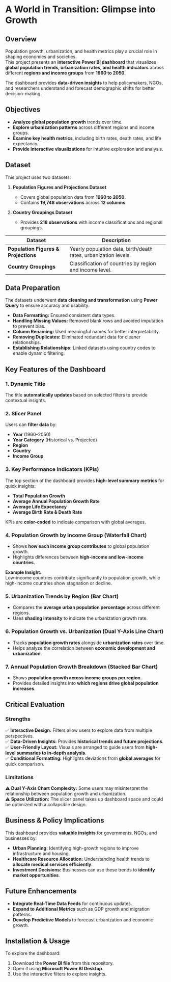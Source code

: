 # A World in Transition: Glimpse into Growth  

## Overview  

Population growth, urbanization, and health metrics play a crucial role in shaping economies and societies.  
This project presents an **interactive Power BI dashboard** that visualizes **global population trends, urbanization rates, and health indicators** across different **regions and income groups** from **1960 to 2050**.  

The dashboard provides **data-driven insights** to help policymakers, NGOs, and researchers understand and forecast demographic shifts for better decision-making.  

## Objectives  

- **Analyze global population growth** trends over time.  
- **Explore urbanization patterns** across different regions and income groups.  
- **Examine key health metrics**, including birth rates, death rates, and life expectancy.  
- **Provide interactive visualizations** for intuitive exploration and analysis.  

## Dataset  

This project uses two datasets:  

1. **Population Figures and Projections Dataset**  
   - Covers global population data from **1960 to 2050**.  
   - Contains **19,748 observations** across **12 columns**.  
   
2. **Country Groupings Dataset**  
   - Provides **218 observations** with income classifications and regional groupings.  

| Dataset | Description |
|---------|------------|
| **Population Figures & Projections** | Yearly population data, birth/death rates, urbanization levels. |
| **Country Groupings** | Classification of countries by region and income level. |

## Data Preparation  

The datasets underwent **data cleaning and transformation** using **Power Query** to ensure accuracy and usability:  

- **Data Formatting:** Ensured consistent data types.  
- **Handling Missing Values:** Removed blank rows and avoided imputation to prevent bias.  
- **Column Renaming:** Used meaningful names for better interpretability.  
- **Removing Duplicates:** Eliminated redundant data for cleaner relationships.  
- **Establishing Relationships:** Linked datasets using country codes to enable dynamic filtering.  

## Key Features of the Dashboard  

### **1. Dynamic Title**  
The title **automatically updates** based on selected filters to provide contextual insights.  

### **2. Slicer Panel**  
Users can **filter data** by:  
- **Year** (1960–2050)  
- **Year Category** (Historical vs. Projected)  
- **Region**  
- **Country**  
- **Income Group**  

### **3. Key Performance Indicators (KPIs)**  
The top section of the dashboard provides **high-level summary metrics** for quick insights:  
- **Total Population Growth**  
- **Average Annual Population Growth Rate**  
- **Average Life Expectancy**  
- **Average Birth Rate & Death Rate**  

KPIs are **color-coded** to indicate comparison with global averages.  

### **4. Population Growth by Income Group (Waterfall Chart)**  
- Shows **how each income group contributes** to global population growth.  
- Highlights differences between **high-income and low-income countries**.  

**Example Insight:**  
Low-income countries contribute significantly to population growth, while high-income countries show stagnation or decline.  

### **5. Urbanization Trends by Region (Bar Chart)**  
- Compares the **average urban population percentage** across different regions.  
- Uses **shading intensity** to indicate the urbanization growth rate.  

### **6. Population Growth vs. Urbanization (Dual Y-Axis Line Chart)**  
- Tracks **population growth rates** alongside **urbanization rates** over time.  
- Helps analyze the correlation between **economic development and urbanization**.  

### **7. Annual Population Growth Breakdown (Stacked Bar Chart)**  
- Shows **population growth across income groups per region**.  
- Provides detailed insights into **which regions drive global population increases**.  

## Critical Evaluation  

### **Strengths**  
✅ **Interactive Design:** Filters allow users to explore data from multiple perspectives.  
✅ **Data-Driven Insights:** Provides **historical trends and future projections**.  
✅ **User-Friendly Layout:** Visuals are arranged to guide users from **high-level summaries to in-depth analysis**.  
✅ **Conditional Formatting:** Highlights deviations from **global averages** for quick comparison.  

### **Limitations**  
⚠ **Dual Y-Axis Chart Complexity:** Some users may misinterpret the relationship between population growth and urbanization.  
⚠ **Space Utilization:** The slicer panel takes up dashboard space and could be optimized with a collapsible design.  

## Business & Policy Implications  

This dashboard provides **valuable insights** for governments, NGOs, and businesses by:  

- **Urban Planning:** Identifying high-growth regions to improve infrastructure and housing.  
- **Healthcare Resource Allocation:** Understanding health trends to **allocate medical services efficiently**.  
- **Investment Decisions:** Businesses can use these trends to **identify market opportunities**.  

## Future Enhancements  

- **Integrate Real-Time Data Feeds** for continuous updates.  
- **Expand to Additional Metrics** such as GDP growth and migration patterns.  
- **Develop Predictive Models** to forecast urbanization and economic growth.  

## Installation & Usage  

To explore the dashboard:  

1. Download the **Power BI file** from this repository.  
2. Open it using **Microsoft Power BI Desktop**.  
3. Use the interactive filters to explore insights.  


